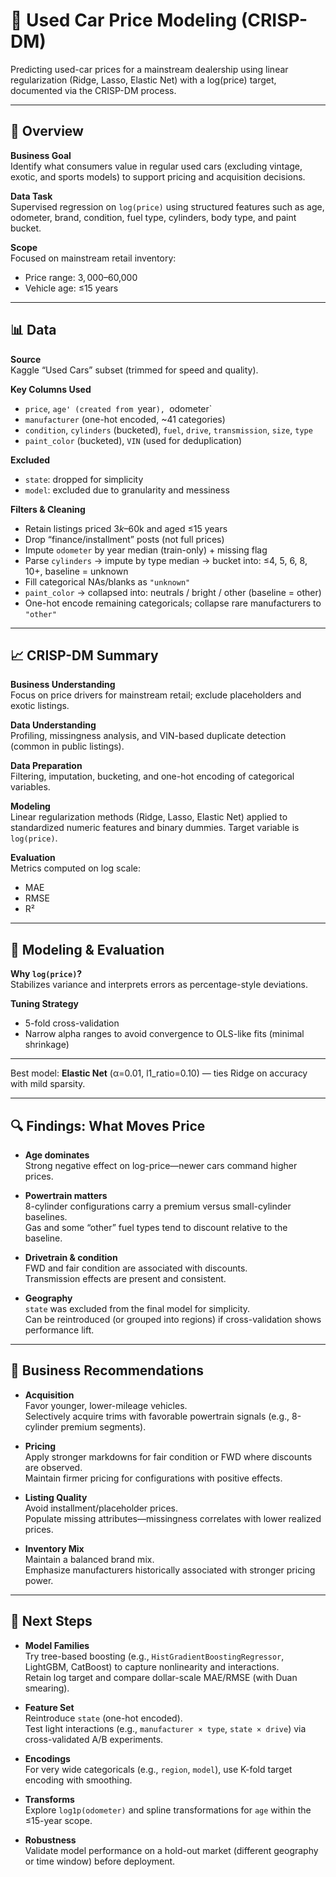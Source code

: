 # 🚗 Used Car Price Modeling (CRISP-DM)

Predicting used-car prices for a mainstream dealership using linear regularization (Ridge, Lasso, Elastic Net) with a log(price) target, documented via the CRISP-DM process.

---

## 📌 Overview

**Business Goal**  
Identify what consumers value in regular used cars (excluding vintage, exotic, and sports models) to support pricing and acquisition decisions.

**Data Task**  
Supervised regression on `log(price)` using structured features such as age, odometer, brand, condition, fuel type, cylinders, body type, and paint bucket.

**Scope**  
Focused on mainstream retail inventory:
- Price range: $3,000–$60,000  
- Vehicle age: ≤15 years

---

## 📊 Data

**Source**  
Kaggle “Used Cars” subset (trimmed for speed and quality).

**Key Columns Used**
- `price`, `age' (created from `year`), `odometer`
- `manufacturer` (one-hot encoded, ~41 categories)
- `condition`, `cylinders` (bucketed), `fuel`, `drive`, `transmission`, `size`, `type`
- `paint_color` (bucketed), `VIN` (used for deduplication)

**Excluded**
- `state`: dropped for simplicity  
- `model`: excluded due to granularity and messiness

**Filters & Cleaning**
- Retain listings priced $3k–$60k and aged ≤15 years
- Drop “finance/installment” posts (not full prices)
- Impute `odometer` by year median (train-only) + missing flag
- Parse `cylinders` → impute by type median → bucket into: ≤4, 5, 6, 8, 10+, baseline = unknown
- Fill categorical NAs/blanks as `"unknown"`
- `paint_color` → collapsed into: neutrals / bright / other (baseline = other)
- One-hot encode remaining categoricals; collapse rare manufacturers to `"other"`

---

## 📈 CRISP-DM Summary

**Business Understanding**  
Focus on price drivers for mainstream retail; exclude placeholders and exotic listings.

**Data Understanding**  
Profiling, missingness analysis, and VIN-based duplicate detection (common in public listings).

**Data Preparation**  
Filtering, imputation, bucketing, and one-hot encoding of categorical variables.

**Modeling**  
Linear regularization methods (Ridge, Lasso, Elastic Net) applied to standardized numeric features and binary dummies. Target variable is `log(price)`.

**Evaluation**  
Metrics computed on log scale:
- MAE  
- RMSE  
- R²  

---

## 🔧 Modeling & Evaluation

**Why `log(price)`?**  
Stabilizes variance and interprets errors as percentage-style deviations.

**Tuning Strategy**  
- 5-fold cross-validation 
- Narrow alpha ranges to avoid convergence to OLS-like fits (minimal shrinkage)

---
Best model: **Elastic Net** (α=0.01, l1_ratio=0.10) — ties Ridge on accuracy with mild sparsity.

---

## 🔍 Findings: What Moves Price

- **Age dominates**  
  Strong negative effect on log-price—newer cars command higher prices.

- **Powertrain matters**  
  8-cylinder configurations carry a premium versus small-cylinder baselines.  
  Gas and some “other” fuel types tend to discount relative to the baseline.

- **Drivetrain & condition**  
  FWD and fair condition are associated with discounts.  
  Transmission effects are present and consistent.

- **Geography**  
  `state` was excluded from the final model for simplicity.  
  Can be reintroduced (or grouped into regions) if cross-validation shows performance lift.

---

## 💼 Business Recommendations

- **Acquisition**  
  Favor younger, lower-mileage vehicles.  
  Selectively acquire trims with favorable powertrain signals (e.g., 8-cylinder premium segments).

- **Pricing**  
  Apply stronger markdowns for fair condition or FWD where discounts are observed.  
  Maintain firmer pricing for configurations with positive effects.

- **Listing Quality**  
  Avoid installment/placeholder prices.  
  Populate missing attributes—missingness correlates with lower realized prices.

- **Inventory Mix**  
  Maintain a balanced brand mix.  
  Emphasize manufacturers historically associated with stronger pricing power.

---

## 🔮 Next Steps

- **Model Families**  
  Try tree-based boosting (e.g., `HistGradientBoostingRegressor`, LightGBM, CatBoost) to capture nonlinearity and interactions.  
  Retain log target and compare dollar-scale MAE/RMSE (with Duan smearing).

- **Feature Set**  
  Reintroduce `state` (one-hot encoded).  
  Test light interactions (e.g., `manufacturer × type`, `state × drive`) via cross-validated A/B experiments.

- **Encodings**  
  For very wide categoricals (e.g., `region`, `model`), use K-fold target encoding with smoothing.

- **Transforms**  
  Explore `log1p(odometer)` and spline transformations for `age` within the ≤15-year scope.

- **Robustness**  
  Validate model performance on a hold-out market (different geography or time window) before deployment.
